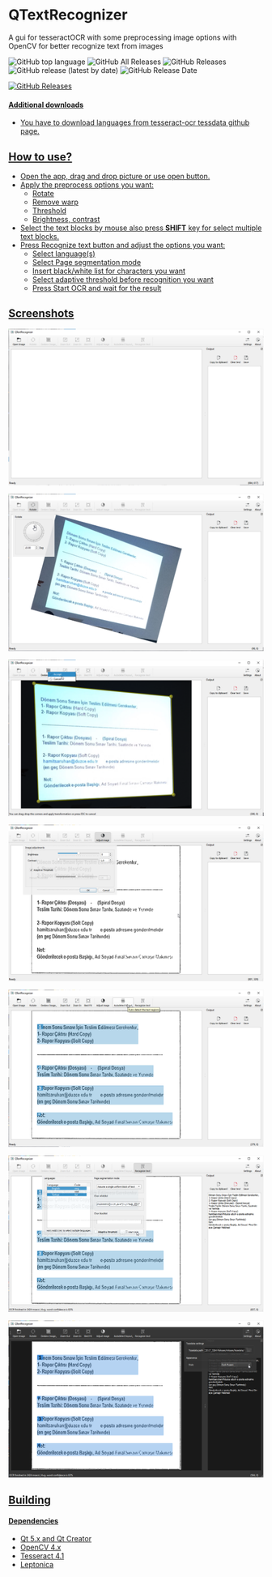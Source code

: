 # QTextRecognizer
A gui for tesseractOCR with some preprocessing image options with OpenCV for better recognize text from images

![GitHub top language](https://img.shields.io/github/languages/top/mguludag/QTextRecognizer) ![GitHub All Releases](https://img.shields.io/github/downloads/mguludag/QTextRecognizer/total) ![GitHub Releases](https://img.shields.io/github/downloads/mguludag/QTextRecognizer/latest/total) ![GitHub release (latest by date)](https://img.shields.io/github/v/release/mguludag/QTextRecognizer) ![GitHub Release Date](https://img.shields.io/github/release-date/mguludag/QTextRecognizer)

<a href="https://github.com/mguludag/QTextRecognizer/releases/latest/download/qtextrecognizer_vc15_x86.7z"><img alt="GitHub Releases" src="https://img.shields.io/github/downloads/mguludag/QTextRecognizer/latest/total?label=Download%20Latest%20Version%20VC15%20x86&style=for-the-badge">

#### Additional downloads

* You have to download languages from tesseract-ocr tessdata github page.

## How to use?

* Open the app, drag and drop picture or use open button.
* Apply the preprocess options you want:
  * Rotate
  * Remove warp
  * Threshold
  * Brightness, contrast
* Select the text blocks by mouse also press **SHIFT** key for select multiple text blocks.
* Press Recognize text button and adjust the options you want:
  * Select language(s)
  * Select Page segmentation mode
  * Insert black/white list for characters you want
  * Select adaptive threshold before recognition you want
  * Press Start OCR and wait for the result

## Screenshots

![Main screen](img/1.png)

![Rotate image screen](img/2.png)

![Deskew image screen](img/3.png)

![Image adjustments screen](img/4.png)

![Autodetect text layout](img/5.png)

![Recognize text screen](img/6.png)

![Settings screen and dark skin](img/7.png)



## Building

#### Dependencies

* Qt 5.x and Qt Creator
* OpenCV 4.x
* Tesseract 4.1
* Leptonica

